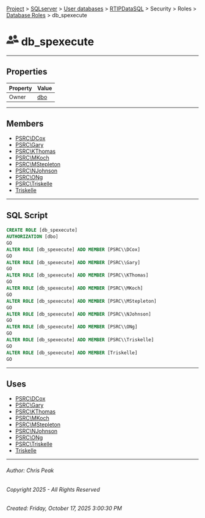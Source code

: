 #### 

[Project](../../../../../../index.md) > [SQLserver](../../../../../index.md) > [User databases](../../../../index.md) > [RTIPDataSQL](../../../index.md) > Security > Roles > [Database Roles](Database_Roles.md) > db_spexecute

# ![Database Roles](../../../../../../Images/Role_Database32.png) db_spexecute

---

## <a name="#properties"></a>Properties

| Property | Value |
|---|---|
| Owner | [dbo](../../Users/_dbo.md) |


---

## <a name="#members"></a>Members

* [PSRC\\DCox](../../Users/_PSRC_DCox.md)
* [PSRC\\Gary](../../Users/_PSRC_Gary.md)
* [PSRC\\KThomas](../../Users/_PSRC_KThomas.md)
* [PSRC\\MKoch](../../Users/_PSRC_MKoch.md)
* [PSRC\\MStepleton](../../Users/_PSRC_MStepleton.md)
* [PSRC\\NJohnson](../../Users/_PSRC_NJohnson.md)
* [PSRC\\ONg](../../Users/_PSRC_ONg.md)
* [PSRC\\Triskelle](../../Users/_PSRC_Triskelle.md)
* [Triskelle](../../Users/_Triskelle.md)


---

## <a name="#sqlscript"></a>SQL Script

```sql
CREATE ROLE [db_spexecute]
AUTHORIZATION [dbo]
GO
ALTER ROLE [db_spexecute] ADD MEMBER [PSRC\\DCox]
GO
ALTER ROLE [db_spexecute] ADD MEMBER [PSRC\\Gary]
GO
ALTER ROLE [db_spexecute] ADD MEMBER [PSRC\\KThomas]
GO
ALTER ROLE [db_spexecute] ADD MEMBER [PSRC\\MKoch]
GO
ALTER ROLE [db_spexecute] ADD MEMBER [PSRC\\MStepleton]
GO
ALTER ROLE [db_spexecute] ADD MEMBER [PSRC\\NJohnson]
GO
ALTER ROLE [db_spexecute] ADD MEMBER [PSRC\\ONg]
GO
ALTER ROLE [db_spexecute] ADD MEMBER [PSRC\\Triskelle]
GO
ALTER ROLE [db_spexecute] ADD MEMBER [Triskelle]
GO

```


---

## <a name="#uses"></a>Uses

* [PSRC\\DCox](../../Users/_PSRC_DCox.md)
* [PSRC\\Gary](../../Users/_PSRC_Gary.md)
* [PSRC\\KThomas](../../Users/_PSRC_KThomas.md)
* [PSRC\\MKoch](../../Users/_PSRC_MKoch.md)
* [PSRC\\MStepleton](../../Users/_PSRC_MStepleton.md)
* [PSRC\\NJohnson](../../Users/_PSRC_NJohnson.md)
* [PSRC\\ONg](../../Users/_PSRC_ONg.md)
* [PSRC\\Triskelle](../../Users/_PSRC_Triskelle.md)
* [Triskelle](../../Users/_Triskelle.md)


---

###### Author:  Chris Peak

###### Copyright 2025 - All Rights Reserved

###### Created: Friday, October 17, 2025 3:00:30 PM

